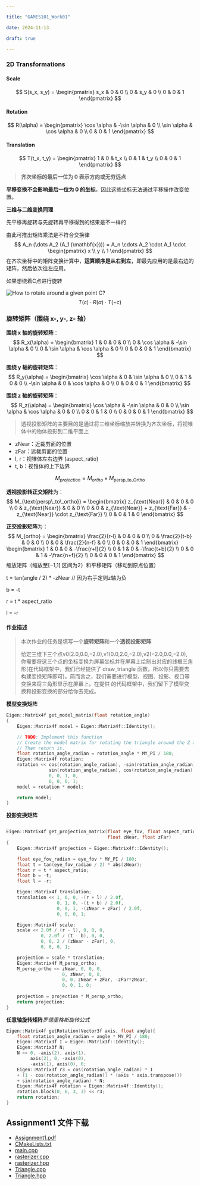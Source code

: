 ```yaml
---

title: "GAMES101_Work01" 

date: 2024-11-13 

draft: true

---
```


### 2D Transformations

#### Scale
$$
S(s_x, s_y) = 
\begin{pmatrix}
s_x & 0 & 0 \\
0 & s_y & 0 \\
0 & 0 & 1 
\end{pmatrix}
$$

#### Rotation
$$
R(\alpha) = \begin{pmatrix} \cos \alpha & -\sin \alpha & 0 \\ \sin \alpha & \cos \alpha & 0 \\ 0 & 0 & 1 \end{pmatrix}
$$

#### Translation
$$
T(t_x, t_y) = \begin{pmatrix} 1 & 0 & t_x \\ 0 & 1 & t_y \\ 0 & 0 & 1 \end{pmatrix}
$$

> **齐次坐标的最后一位为 0 表示方向或无穷远点**

**平移变换不会影响最后一位为 0 的坐标**，因此这些坐标无法通过平移操作改变位置。

**三维与二维变换同理**

先平移再旋转与先旋转再平移得到的结果是不一样的

由此可推出矩阵乘法是不符合交换律
$$
A_n (\dots A_2 (A_1 (\mathbf{x}))) = A_n \cdots A_2 \cdot A_1 \cdot \begin{pmatrix} x \\ y \\ 1 \end{pmatrix}
$$
在齐次坐标中的矩阵变换计算中，**运算顺序是从右到左**，即最先应用的是最右边的矩阵，然后依次往左应用。



如果想绕着C点进行旋转

![How to rotate around a given point C?](D:\hugo\GeeSite\static\images\rotatePointC.png)
$$
T(c) \cdot R(\alpha) \cdot T(-c)
$$



### 旋转矩阵（围绕 x-, y-, z- 轴）

**围绕 x 轴的旋转矩阵**：
$$
R_x(\alpha) = \begin{bmatrix}
1 & 0 & 0 & 0 \\
0 & \cos \alpha & -\sin \alpha & 0 \\
0 & \sin \alpha & \cos \alpha & 0 \\
0 & 0 & 0 & 1
\end{bmatrix}
$$

**围绕 y 轴的旋转矩阵**：
$$
R_y(\alpha) = \begin{bmatrix}
\cos \alpha & 0 & \sin \alpha & 0 \\
0 & 1 & 0 & 0 \\
-\sin \alpha & 0 & \cos \alpha & 0 \\
0 & 0 & 0 & 1
\end{bmatrix}
$$

**围绕 z 轴的旋转矩阵**：
$$
R_z(\alpha) = \begin{bmatrix}
\cos \alpha & -\sin \alpha & 0 & 0 \\
\sin \alpha & \cos \alpha & 0 & 0 \\
0 & 0 & 1 & 0 \\
0 & 0 & 0 & 1
\end{bmatrix}
$$

> 透视投影矩阵的主要目的是通过将三维坐标缩放并转换为齐次坐标，将视锥体中的物体投影到二维平面上

- zNear：近裁剪面的位置
- zFar：远裁剪面的位置
- l, r：视锥体左右边界 (aspect_ratio)
- t, b：视锥体的上下边界

$$
M_{projection}
 =M_{ortho}×M_{\text{persp\_to\_Ortho}}
$$



**透视投影转正交矩阵**为：
$$
M_{\text{persp\_to\_ortho}} = 
\begin{bmatrix}
z_{\text{Near}} & 0 & 0 & 0 \\
0 & z_{\text{Near}} & 0 & 0 \\
0 & 0 & z_{\text{Near}} + z_{\text{Far}} & -z_{\text{Near}} \cdot z_{\text{Far}} \\
0 & 0 & 1 & 0
\end{bmatrix}
$$





**正交投影矩阵**为：
$$
M_{ortho} = 
\begin{bmatrix}
\frac{2}{r-l} & 0 & 0 & 0 \\
0 & \frac{2}{t-b} & 0 & 0 \\
0 & 0 & \frac{2}{n-f} & 0 \\
0 & 0 & 0 & 1
\end{bmatrix}
\begin{bmatrix}
1 & 0 & 0 & -\frac{r+l}{2} \\
0 & 1 & 0 & -\frac{t+b}{2} \\
0 & 0 & 1 & -\frac{n+f}{2} \\
0 & 0 & 0 & 1
\end{bmatrix}
$$
缩放矩阵（缩放至[−1,1] 区间为2）和平移矩阵（移动到原点位置）

t = tan(angle / 2) * -zNear // 因为右手定则z轴为负

b = -t

r = t * aspect_ratio

l = -r

#### 作业描述

> 本次作业的任务是填写一个**旋转矩阵**和一个**透视投影矩阵**
>
> 给定三维下三个点v0(2.0,0.0,−2.0),v1(0.0,2.0,−2.0),v2(−2.0,0.0,−2.0), 你需要将这三个点的坐标变换为屏幕坐标并在屏幕上绘制出对应的线框三角形(在代码框架中，我们已经提供了 draw_triangle 函数，所以你只需要去构建变换矩阵即可)。简而言之，我们需要进行模型、视图、投影、视口等变换来将三角形显示在屏幕上。在提供 的代码框架中，我们留下了模型变换和投影变换的部分给你去完成。

**模型变换矩阵**

```c++
Eigen::Matrix4f get_model_matrix(float rotation_angle)
{
    Eigen::Matrix4f model = Eigen::Matrix4f::Identity();

    // TODO: Implement this function
    // Create the model matrix for rotating the triangle around the Z axis.
    // Then return it.
    float rotation_angle_radian = rotation_angle * MY_PI / 180;
    Eigen::Matrix4f rotation;
    rotation << cos(rotation_angle_radian), -sin(rotation_angle_radian), 0, 0,
                sin(rotation_angle_radian), cos(rotation_angle_radian), 0, 0,
                0, 0, 1, 0,
                0, 0, 0, 1;
    model = rotation * model;

    return model;
}
```

**投影变换矩阵**

```c++

Eigen::Matrix4f get_projection_matrix(float eye_fov, float aspect_ratio,
                                      float zNear, float zFar)
{
    Eigen::Matrix4f projection = Eigen::Matrix4f::Identity();

    float eye_fov_radian = eye_fov * MY_PI / 180;
    float t = tan(eye_fov_radian / 2) * abs(zNear);
    float r = t * aspect_ratio;
    float b = -t;
    float l = -r;

    Eigen::Matrix4f translation;
    translation << 1, 0, 0, -(r + l) / 2.0f,
                   0, 1, 0, -(t + b) / 2.0f,
                   0, 0, 1, -(zNear + zFar) / 2.0f,
                   0, 0, 0, 1;

    Eigen::Matrix4f scale;
    scale << 2.0f / (r - l), 0, 0, 0,
             0, 2.0f / (t - b), 0, 0,
             0, 0, 2 / (zNear - zFar), 0,
             0, 0, 0, 1;

    projection = scale * translation;
    Eigen::Matrix4f M_persp_ortho;
    M_persp_ortho << zNear, 0, 0, 0,
                     0, zNear, 0, 0,
                     0, 0, zNear + zFar, -zFar*zNear,
                     0, 0, 1, 0;
                     
    projection = projection * M_persp_ortho;
    return projection;
}

```

**任意轴旋转矩阵***罗德里格斯旋转公式*

```c++
Eigen::Matrix4f getRotation(Vector3f axis, float angle){
    float rotation_angle_radian = angle * MY_PI / 180;
    Eigen::Matrix3f I = Eigen::Matrix3f::Identity();
    Eigen::Matrix3f N;
    N << 0, -axis(2), axis(1),
         axis(2), 0, -axis(0),
         -axis(1), axis(0), 0;
    Eigen::Matrix3f r3 = cos(rotation_angle_radian) * I
    + (1 - cos(rotation_angle_radian)) * (axis * axis.transpose())
    + sin(rotation_angle_radian) * N;
    Eigen::Matrix4f rotation = Eigen::Matrix4f::Identity();
    rotation.block(0, 0, 3, 3) << r3;
    return rotation;
}


```



## Assignment1 文件下载        

- [Assignment1.pdf](/code/Assignment1/Assignment1.pdf)
- [CMakeLists.txt](/code/Assignment1/CMakeLists.txt)
- [main.cpp](/code/Assignment1/main.cpp)
- [rasterizer.cpp](/code/Assignment1/rasterizer.cpp)
- [rasterizer.hpp](/code/Assignment1/rasterizer.hpp)
- [Triangle.cpp](/code/Assignment1/Triangle.cpp)
- [Triangle.hpp](/code/Assignment1/Triangle.hpp)